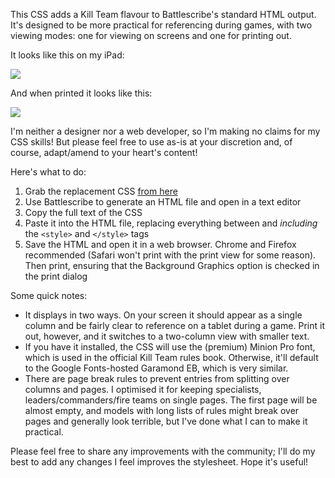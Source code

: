 This CSS adds a Kill Team flavour to Battlescribe's standard HTML output. It's designed to be more practical for referencing during games, with two viewing modes: one for viewing on screens and one for printing out.

It looks like this on my iPad:

![](https://github.com/r0tational/killteam-battlescribe/blob/master/screen-page.png)

And when printed it looks like this:

![](https://github.com/r0tational/killteam-battlescribe/blob/master/print_page.jpg)

I'm neither a designer nor a web developer, so I'm making no claims for my CSS skills! But please feel free to use as-is at your discretion and, of course, adapt/amend to your heart's content!

Here's what to do:

1. Grab the replacement CSS [from here](https://github.com/r0tational/killteam-battlescribe/blob/master/killteam-battlescribe.css)
2. Use Battlescribe to generate an HTML file and open in a text editor
3. Copy the full text of the CSS
4. Paste it into the HTML file, replacing everything between and *including* the `<style>` and `</style>` tags
5. Save the HTML and open it in a web browser. Chrome and Firefox recommended (Safari won't print with the print view for some reason). Then print, ensuring that the Background Graphics option is checked in the print dialog

Some quick notes:

- It displays in two ways. On your screen it should appear as a single column and be fairly clear to reference on a tablet during a game. Print it out, however, and it switches to a two-column view with smaller text.
- If you have it installed, the CSS will use the (premium) Minion Pro font, which is used in the official Kill Team rules book. Otherwise, it'll default to the Google Fonts-hosted Garamond EB, which is very similar.
- There are page break rules to prevent entries from splitting over columns and pages. I optimised it for keeping specialists, leaders/commanders/fire teams on single pages. The first page will be almost empty, and models with long lists of rules might break over pages and generally look terrible, but I've done what I can to make it practical.

Please feel free to share any improvements with the community; I'll do my best to add any changes I feel improves the stylesheet. Hope it's useful!
